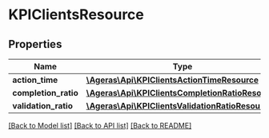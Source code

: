 # KPIClientsResource

## Properties
Name | Type | Description | Notes
------------ | ------------- | ------------- | -------------
**action_time** | [**\Ageras\Api\KPIClientsActionTimeResource**](KPIClientsActionTimeResource.md) |  | [optional] 
**completion_ratio** | [**\Ageras\Api\KPIClientsCompletionRatioResource**](KPIClientsCompletionRatioResource.md) |  | [optional] 
**validation_ratio** | [**\Ageras\Api\KPIClientsValidationRatioResource**](KPIClientsValidationRatioResource.md) |  | [optional] 

[[Back to Model list]](../README.md#documentation-for-models) [[Back to API list]](../README.md#documentation-for-api-endpoints) [[Back to README]](../README.md)



